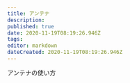 ```yaml
---
title: アンテナ
description: 
published: true
date: 2020-11-19T08:19:26.946Z
tags: 
editor: markdown
dateCreated: 2020-11-19T08:19:26.946Z
---
```


アンテナの使い方